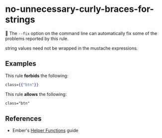 # no-unnecessary-curly-braces-for-strings

🔧 The `--fix` option on the command line can automatically fix some of the problems reported by this rule.

string values need not be wrapped in the mustache expressions.

## Examples

This rule **forbids** the following:

```hbs
class={{"btn"}}
```
This rule **allows** the following:

```hbs
class="btn"
```
## References

* Ember's [Helper Functions](https://guides.emberjs.com/release/components/helper-functions/) guide
